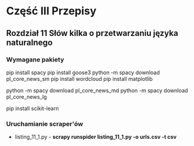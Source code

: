# Część III Przepisy
## Rozdział 11 Słów kilka o przetwarzaniu języka naturalnego
### Wymagane pakiety

pip install spacy
pip install goose3
python -m spacy download pl_core_news_sm
pip install wordcloud
pip install matplotlib

python -m spacy download pl_core_news_md
python -m spacy download pl_core_news_lg

pip install scikit-learn

### Uruchamianie scraper'ów

+ listing_11_1.py - **scrapy runspider listing_11_1.py -o urls.csv -t csv**
